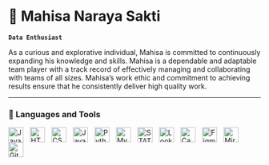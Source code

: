 # 🎸 Mahisa Naraya Sakti

**`Data Enthusiast`**

As a curious and explorative individual, Mahisa is committed to continuously expanding his knowledge and skills. Mahisa is a dependable and adaptable team player with a track record of effectively managing and collaborating with teams of all sizes. Mahisa’s work ethic and commitment to achieving results ensure that he consistently deliver high quality work.

---

### 🧰 Languages and Tools

<img align="left" alt="Java" width="30px" style="padding-right:10px;" src="https://cdn.jsdelivr.net/gh/devicons/devicon/icons/java/java-original.svg"/>
<img align="left" alt="HTML" width="30px" style="padding-right:10px;" src="https://cdn.jsdelivr.net/gh/devicons/devicon/icons/html5/html5-plain.svg" />
<img align="left" alt="CSS" width="30px" style="padding-right:10px;" src="https://cdn.jsdelivr.net/gh/devicons/devicon/icons/css3/css3-plain.svg" />
<img align="left" alt="JavaScript" width="30px" style="padding-right:10px;" src="https://cdn.jsdelivr.net/gh/devicons/devicon/icons/javascript/javascript-plain.svg" />
<img align="left" alt="Python" width="30px" style="padding-right:10px;" src="https://cdn.jsdelivr.net/gh/devicons/devicon/icons/python/python-plain.svg" />
<img align="left" alt="MySQL" width="30px" style="padding-right:10px;" href="https://cdn.jsdelivr.net/gh/devicons/devicon@latest/devicon.min.css" />
<img align="left" alt="STATA" width="30px" style="padding-right:10px;" href="https://cdn.jsdelivr.net/gh/devicons/devicon@latest/devicon.min.css" />
<img align="left" alt="Looker Studio" width="30px" style="padding-right:10px;" src="//www.gstatic.com/analytics-lego/svg/ic_looker_studio.svg" />
<img align="left" alt="Canva" width="30px" style="padding-right:10px;" href="https://cdn.jsdelivr.net/gh/devicons/devicon@latest/devicon.min.css" />
<img align="left" alt="Figma" width="30px" style="padding-right:10px;" href="https://cdn.jsdelivr.net/gh/devicons/devicon@latest/devicon.min.css" />
<img align="left" alt="Miro" width="30px" style="padding-right:10px;" href="https://cdn.prod.website-files.com/63be620d63863b897c02c28a/657089e8b59111b28ac63a8a_MIRO-logo.png" />
<img align="left" alt="GitHub" width="30px" style="padding-right:10px;" src="https://cdn.jsdelivr.net/gh/devicons/devicon/icons/github/github-original.svg" />
<br />
